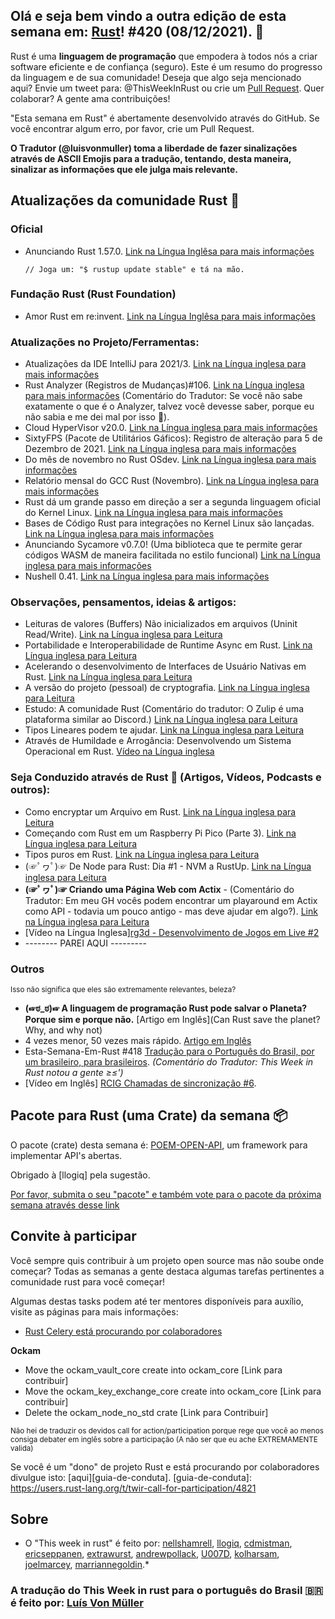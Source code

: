 ## Olá e seja bem vindo a outra edição de esta semana em: [Rust](https://www.rust-lang.org/)! #420 (08/12/2021). 🌟

Rust é uma **linguagem de programação** que empodera à todos nós a criar software eficiente e de confiança (seguro).
Este é um resumo do progresso da linguagem e de sua comunidade! Deseja que algo seja mencionado aqui? Envie um tweet para: @ThisWeekInRust ou crie um [Pull Request](https://github.com/rust-lang/this-week-in-rust/pulls).
Quer colaborar? A gente ama contribuições!

"Esta semana em Rust" é abertamente desenvolvido através do GitHub. Se você encontrar algum erro, por favor, crie um Pull Request.

**O Tradutor (@luisvonmuller) toma a liberdade de fazer sinalizações através de ASCII Emojis para a tradução, tentando, desta maneira, sinalizar as informações que ele julga mais relevante.**

## Atualizações da comunidade Rust 🦀

### Oficial
* Anunciando Rust 1.57.0. [Link na Língua Inglêsa para mais informações](https://blog.rust-lang.org/2021/12/02/Rust-1.57.0.html)
 
      // Joga um: "$ rustup update stable" e tá na mão. 
      
### Fundação Rust (Rust Foundation)
* Amor Rust em re:invent. [Link na Língua Inglêsa para mais informações](https://foundation.rust-lang.org/posts/2021-12-06-love-for-rust-at-reinvent/)

### Atualizações no Projeto/Ferramentas:
* Atualizações da IDE IntelliJ para 2021/3. [Link na Língua inglesa para mais informações](https://blog.jetbrains.com/rust/2021/12/06/updates-in-intellij-rust-for-2021-3/)
* Rust Analyzer (Registros de Mudanças)#106. [Link na Língua inglesa para mais informações](https://rust-analyzer.github.io/thisweek/2021/12/06/changelog-106.html) (Comentário do Tradutor: Se você não sabe exatamente o que é o Analyzer, talvez você devesse saber, porque eu não sabia e me dei mal por isso 👀). [](https://rust-analyzer.github.io/thisweek/2021/12/06/changelog-106.html)
* Cloud HyperVisor v20.0. [Link na Língua inglesa para mais informações](https://github.com/cloud-hypervisor/cloud-hypervisor/releases/tag/v20.0)
* SixtyFPS (Pacote de Utilitários Gáficos): Registro de alteração para 5 de Dezembro de 2021. [Link na Língua inglesa para mais informações](https://sixtyfps.io/thisweek/2021-12-06.html)
* Do mês de novembro no Rust OSdev. [Link na Língua inglesa para mais informações](https://rust-osdev.com/this-month/2021-11/) 
* Relatório mensal do GCC Rust (Novembro). [Link na Língua inglesa para mais informações](https://rust-osdev.com/this-month/2021-11/) 
* Rust dá um grande passo em direção a ser a segunda linguagem oficial do Kernel Linux. [Link na Língua inglesa para mais informações](https://www.zdnet.com/article/rust-takes-a-major-step-forward-as-linuxs-second-official-language/)
* Bases de Código Rust para integrações no Kernel Linux são lançadas. [Link na Língua inglesa para mais informações](https://www.phoronix.com/scan.php?page=news_item&px=Rust-For-Linux-v2)
* Anunciando Sycamore v0.7.0! (Uma biblioteca que te permite gerar códigos WASM de maneira facilitada no estilo funcional) [Link na Língua inglesa para mais informações]()
* Nushell 0.41. [Link na Língua inglesa para mais informações](https://www.nushell.sh/blog/2021-12-07-nushell_0_41.html)

### Observações, pensamentos, ideias & artigos:
* Leituras de valores (Buffers) Não inicializados em arquivos (Uninit Read/Write). [Link na Língua inglesa para Leitura](https://blog.yoshuawuyts.com/uninit-read-write/)
* Portabilidade e Interoperabilidade de Runtime Async em Rust. [Link na Língua inglesa para Leitura](https://www.ncameron.org/blog/portable-and-interoperable-async-rust/)
* Acelerando o desenvolvimento de Interfaces de Usuário Nativas em Rust. [Link na Língua inglesa para Leitura](https://aaronerhardt.github.io/blog/posts/gui_speedrun/)
* A versão do projeto (pessoal) de cryptografia. [Link na Língua inglesa para Leitura](https://codegito.xyz/2021/12/05/cryptography-final-project/)
* Estudo: A comunidade Rust (Comentário do tradutor: O Zulip é uma plataforma similar ao Discord.) [Link na Língua inglesa para Leitura](https://zulip.com/case-studies/rust/)
* Tipos Lineares podem te ajudar. [Link na Língua inglesa para Leitura](https://aidancully.blogspot.com/2021/12/linear-types-can-help.html)
* Através de Humildade e Arrogância: Desenvolvendo um Sistema Operacional em Rust. [Vídeo na Língua inglesa](https://cliffle.com/blog/on-hubris-and-humility/)

### Seja Conduzido através de Rust 🦀 (Artigos, Vídeos, Podcasts e outros):
* Como encryptar um Arquivo em Rust. [Link na Língua inglesa para Leitura](https://kerkour.com/rust-file-encryption/)
* Começando com Rust em um Raspberry Pi Pico (Parte 3). [Link na Língua inglesa para Leitura](https://reltech.substack.com/p/getting-started-with-rust-on-a-raspberry-a88)
* Tipos puros em Rust. [Link na Língua inglesa para Leitura](https://hugopeters.me/posts/14/)
* (☞ﾟヮﾟ)☞ De Node para Rust: Dia #1 - NVM a RustUp. [Link na Língua inglesa para Leitura](https://vino.dev/blog/node-to-rust-day-1-rustup/)
* **(☞ﾟヮﾟ)☞ Criando uma Página Web com Actix** - (Comentário do Tradutor: Em meu GH vocês podem encontrar um playaround em Actix como API - todavia um pouco antigo - mas deve ajudar em algo?). [Link na Língua inglesa para Leitura](https://dev.to/michaelin007/creating-a-web-page-with-actix-web-rust--2agd)
* [Vídeo na Língua Inglesa][rg3d - Desenvolvimento de Jogos em Live #2](https://www.youtube.com/watch?v=TQaCyC_tGko)
*  -------- PAREI AQUI ---------

### Outros
<small> Isso não significa que eles são extremamente relevantes, beleza? </small>
* **(☞ಠ_ಠ)☞ A linguagem de programação Rust pode salvar o Planeta? Porque sim e porque não.** [Artigo em Inglês](Can Rust save the planet? Why, and why not)
* 4 vezes menor, 50 vezes mais rápido. [Artigo em Inglês](https://blog.asciinema.org/post/smaller-faster/)
* Esta-Semana-Em-Rust #418 [Tradução para o Português do Brasil, por um brasileiro, para brasileiros](https://github.com/luisvonmuller/Esta-Semana-Em-Rust/blob/main/%23418.md). _(Comentário do Tradutor: This Week in Rust notou a gente ≥≤')_
* [Vídeo em Inglês] [RCIG Chamadas de sincronização #6](https://www.youtube.com/watch?v=pQmL71xAzIk). 


## Pacote para Rust (uma Crate) da semana 📦

O pacote (crate) desta semana é: [POEM-OPEN-API](https://crates.io/crates/poem-openapi), um framework para implementar API's abertas.

Obrigado à [llogiq] pela sugestão.

[Por favor, submita o seu "pacote" e também vote para o pacote da próxima semana através desse link](https://users.rust-lang.org/t/crate-of-the-week/2704)

## Convite à participar

Você sempre quis contribuir à um projeto open source mas não soube onde começar? Todas as semanas a gente destaca algumas tarefas pertinentes a comunidade rust para você começar!

Algumas destas tasks podem até ter mentores disponíveis para auxílio, visite as páginas para mais informações:
* [Rust Celery está procurando por colaboradores](https://github.com/rusty-celery/rusty-celery)

**Ockam**
* Move the ockam_vault_core create into ockam_core [Link para contribuir]
* Move the ockam_key_exchange_core create into ockam_core [Link para contribuir]
* Delete the ockam_node_no_std crate [Link para Contribuir]

<small> Não hei de traduzir os devidos call for action/participation porque rege que você ao menos consiga debater em inglês sobre a participação (A não ser que eu ache EXTREMAMENTE valida)</small>

Se você é um "dono" de projeto Rust e está procurando por colaboradores divulgue isto: [aqui][guia-de-conduta].
[guia-de-conduta]: https://users.rust-lang.org/t/twir-call-for-participation/4821

## Sobre
* O "This week in rust" é feito por: [nellshamrell](https://github.com/nellshamrell), [llogiq](https://github.com/llogiq), [cdmistman](https://github.com/cdmistman), [ericseppanen](https://github.com/ericseppanen), [extrawurst](https://github.com/extrawurst), [andrewpollack](https://github.com/andrewpollack), [U007D](https://github.com/U007D), [kolharsam](https://github.com/kolharsam), [joelmarcey](https://github.com/joelmarcey), [marriannegoldin](https://github.com/marriannegoldin).*

 ### A tradução do This Week in rust para o português do Brasil 🇧🇷 é feito por: [Luís Von Müller](github.com/luisvonmuller) 

